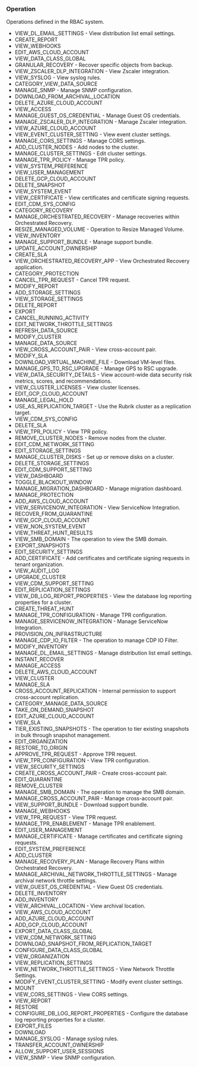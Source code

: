 ### Operation
Operations defined in the RBAC system.

- VIEW_DL_EMAIL_SETTINGS - View distribution list email settings.
- CREATE_REPORT
- VIEW_WEBHOOKS
- EDIT_AWS_CLOUD_ACCOUNT
- VIEW_DATA_CLASS_GLOBAL
- GRANULAR_RECOVERY - Recover specific objects from backup.
- VIEW_ZSCALER_DLP_INTEGRATION - View Zscaler integration.
- VIEW_SYSLOG - View syslog rules.
- CATEGORY_VIEW_DATA_SOURCE
- MANAGE_SNMP - Manage SNMP configuration.
- DOWNLOAD_FROM_ARCHIVAL_LOCATION
- DELETE_AZURE_CLOUD_ACCOUNT
- VIEW_ACCESS
- MANAGE_GUEST_OS_CREDENTIAL - Manage Guest OS credentials.
- MANAGE_ZSCALER_DLP_INTEGRATION - Manage Zscaler integration.
- VIEW_AZURE_CLOUD_ACCOUNT
- VIEW_EVENT_CLUSTER_SETTING - View event cluster settings.
- MANAGE_CORS_SETTINGS - Manage CORS settings.
- ADD_CLUSTER_NODES - Add nodes to the cluster.
- MANAGE_CLUSTER_SETTINGS - Edit cluster settings.
- MANAGE_TPR_POLICY - Manage TPR policy.
- VIEW_SYSTEM_PREFERENCE
- VIEW_USER_MANAGEMENT
- DELETE_GCP_CLOUD_ACCOUNT
- DELETE_SNAPSHOT
- VIEW_SYSTEM_EVENT
- VIEW_CERTIFICATE - View certificates and certificate signing requests.
- EDIT_CDM_SYS_CONFIG
- CATEGORY_RECOVERY
- MANAGE_ORCHESTRATED_RECOVERY - Manage recoveries within Orchestrated Recovery.
- RESIZE_MANAGED_VOLUME - Operation to Resize Managed Volume.
- VIEW_INVENTORY
- MANAGE_SUPPORT_BUNDLE - Manage support bundle.
- UPDATE_ACCOUNT_OWNERSHIP
- CREATE_SLA
- VIEW_ORCHESTRATED_RECOVERY_APP - View Orchestrated Recovery application.
- CATEGORY_PROTECTION
- CANCEL_TPR_REQUEST - Cancel TPR request.
- MODIFY_REPORT
- ADD_STORAGE_SETTINGS
- VIEW_STORAGE_SETTINGS
- DELETE_REPORT
- EXPORT
- CANCEL_RUNNING_ACTIVITY
- EDIT_NETWORK_THROTTLE_SETTINGS
- REFRESH_DATA_SOURCE
- MODIFY_CLUSTER
- MANAGE_DATA_SOURCE
- VIEW_CROSS_ACCOUNT_PAIR - View cross-account pair.
- MODIFY_SLA
- DOWNLOAD_VIRTUAL_MACHINE_FILE - Download VM-level files.
- MANAGE_GPS_TO_RSC_UPGRADE - Manage GPS to RSC upgrade.
- VIEW_DATA_SECURITY_DETAILS - View account-wide data security risk metrics, scores, and recommendations.
- VIEW_CLUSTER_LICENSES - View cluster licenses.
- EDIT_GCP_CLOUD_ACCOUNT
- MANAGE_LEGAL_HOLD
- USE_AS_REPLICATION_TARGET - Use the Rubrik cluster as a replication target.
- VIEW_CDM_SYS_CONFIG
- DELETE_SLA
- VIEW_TPR_POLICY - View TPR policy.
- REMOVE_CLUSTER_NODES - Remove nodes from the cluster.
- EDIT_CDM_NETWORK_SETTING
- EDIT_STORAGE_SETTINGS
- MANAGE_CLUSTER_DISKS - Set up or remove disks on a cluster.
- DELETE_STORAGE_SETTINGS
- EDIT_CDM_SUPPORT_SETTING
- VIEW_DASHBOARD
- TOGGLE_BLACKOUT_WINDOW
- MANAGE_MIGRATION_DASHBOARD - Manage migration dashboard.
- MANAGE_PROTECTION
- ADD_AWS_CLOUD_ACCOUNT
- VIEW_SERVICENOW_INTEGRATION - View ServiceNow Integration.
- RECOVER_FROM_QUARANTINE
- VIEW_GCP_CLOUD_ACCOUNT
- VIEW_NON_SYSTEM_EVENT
- VIEW_THREAT_HUNT_RESULTS
- VIEW_SMB_DOMAIN - The operation to view the SMB domain.
- EXPORT_SNAPSHOTS
- EDIT_SECURITY_SETTINGS
- ADD_CERTIFICATE - Add certificates and certificate signing requests in tenant organization.
- VIEW_AUDIT_LOG
- UPGRADE_CLUSTER
- VIEW_CDM_SUPPORT_SETTING
- EDIT_REPLICATION_SETTINGS
- VIEW_DB_LOG_REPORT_PROPERTIES - View the database log reporting properties for a cluster.
- CREATE_THREAT_HUNT
- MANAGE_TPR_CONFIGURATION - Manage TPR configuration.
- MANAGE_SERVICENOW_INTEGRATION - Manage ServiceNow Integration.
- PROVISION_ON_INFRASTRUCTURE
- MANAGE_CDP_IO_FILTER - The operation to manage CDP IO Filter.
- MODIFY_INVENTORY
- MANAGE_DL_EMAIL_SETTINGS - Manage distribution list email settings.
- INSTANT_RECOVER
- MANAGE_ACCESS
- DELETE_AWS_CLOUD_ACCOUNT
- VIEW_CLUSTER
- MANAGE_SLA
- CROSS_ACCOUNT_REPLICATION - Internal permission to support cross-account replication.
- CATEGORY_MANAGE_DATA_SOURCE
- TAKE_ON_DEMAND_SNAPSHOT
- EDIT_AZURE_CLOUD_ACCOUNT
- VIEW_SLA
- TIER_EXISTING_SNAPSHOTS - The operation to tier existing snapshots in bulk through snapshot management.
- EDIT_ORGANIZATION
- RESTORE_TO_ORIGIN
- APPROVE_TPR_REQUEST - Approve TPR request.
- VIEW_TPR_CONFIGURATION - View TPR configuration.
- VIEW_SECURITY_SETTINGS
- CREATE_CROSS_ACCOUNT_PAIR - Create cross-account pair.
- EDIT_QUARANTINE
- REMOVE_CLUSTER
- MANAGE_SMB_DOMAIN - The operation to manage the SMB domain.
- MANAGE_CROSS_ACCOUNT_PAIR - Manage cross-account pair.
- VIEW_SUPPORT_BUNDLE - Download support bundle.
- MANAGE_WEBHOOKS
- VIEW_TPR_REQUEST - View TPR request.
- MANAGE_TPR_ENABLEMENT - Manage TPR enablement.
- EDIT_USER_MANAGEMENT
- MANAGE_CERTIFICATE - Manage certificates and certificate signing requests.
- EDIT_SYSTEM_PREFERENCE
- ADD_CLUSTER
- MANAGE_RECOVERY_PLAN - Manage Recovery Plans within Orchestrated Recovery.
- MANAGE_ARCHIVAL_NETWORK_THROTTLE_SETTINGS - Manage archival network throttle settings.
- VIEW_GUEST_OS_CREDENTIAL - View Guest OS credentials.
- DELETE_INVENTORY
- ADD_INVENTORY
- VIEW_ARCHIVAL_LOCATION - View archival location.
- VIEW_AWS_CLOUD_ACCOUNT
- ADD_AZURE_CLOUD_ACCOUNT
- ADD_GCP_CLOUD_ACCOUNT
- EXPORT_DATA_CLASS_GLOBAL
- VIEW_CDM_NETWORK_SETTING
- DOWNLOAD_SNAPSHOT_FROM_REPLICATION_TARGET
- CONFIGURE_DATA_CLASS_GLOBAL
- VIEW_ORGANIZATION
- VIEW_REPLICATION_SETTINGS
- VIEW_NETWORK_THROTTLE_SETTINGS - View Network Throttle Settings.
- MODIFY_EVENT_CLUSTER_SETTING - Modify event cluster settings.
- MOUNT
- VIEW_CORS_SETTINGS - View CORS settings.
- VIEW_REPORT
- RESTORE
- CONFIGURE_DB_LOG_REPORT_PROPERTIES - Configure the database log reporting properties for a cluster.
- EXPORT_FILES
- DOWNLOAD
- MANAGE_SYSLOG - Manage syslog rules.
- TRANSFER_ACCOUNT_OWNERSHIP
- ALLOW_SUPPORT_USER_SESSIONS
- VIEW_SNMP - View SNMP configuration.
